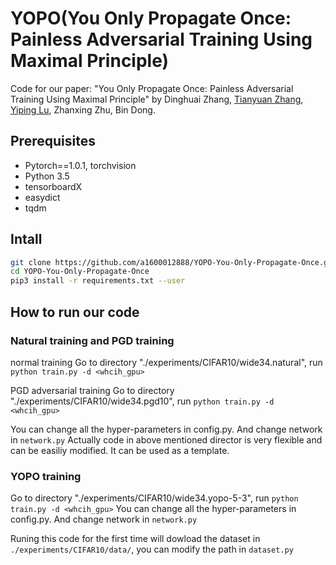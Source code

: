 # YOPO(You Only Propagate Once: Painless Adversarial Training Using Maximal Principle)
Code for our paper: "You Only Propagate Once: Painless Adversarial Training Using Maximal Principle" by Dinghuai Zhang, [Tianyuan Zhang](http://tianyuanzhang.com), [Yiping Lu](https://web.stanford.edu/~yplu/), Zhanxing Zhu, Bin Dong.


## Prerequisites
* Pytorch==1.0.1, torchvision
* Python 3.5
* tensorboardX
* easydict
* tqdm

## Intall
```bash
git clone https://github.com/a1600012888/YOPO-You-Only-Propagate-Once.git
cd YOPO-You-Only-Propagate-Once
pip3 install -r requirements.txt --user
```

## How to run our code
### Natural training and PGD training 
normal training
Go to directory "./experiments/CIFAR10/wide34.natural", run `python train.py -d <whcih_gpu>`

PGD adversarial training
Go to directory "./experiments/CIFAR10/wide34.pgd10", run `python train.py -d <whcih_gpu>`

You can change all the hyper-parameters in config.py. And change network in `network.py`
Actually code in above mentioned director is very flexible and can be easiliy modified. It can be used as a template. 

### YOPO training
Go to directory "./experiments/CIFAR10/wide34.yopo-5-3", run `python train.py -d <whcih_gpu>`
You can change all the hyper-parameters in config.py. And change network in `network.py`


Runing this code for the first time will dowload the dataset in `./experiments/CIFAR10/data/`, you can modify the path in `dataset.py`

